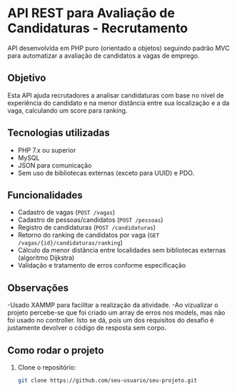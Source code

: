 # API REST para Avaliação de Candidaturas - Recrutamento

API desenvolvida em PHP puro (orientado a objetos) seguindo padrão MVC para automatizar a avaliação de candidatos a vagas de emprego.

## Objetivo

Esta API ajuda recrutadores a analisar candidaturas com base no nível de experiência do candidato e na menor distância entre sua localização e a da vaga, calculando um score para ranking.

## Tecnologias utilizadas

- PHP 7.x ou superior
- MySQL
- JSON para comunicação
- Sem uso de bibliotecas externas (exceto para UUID) e PDO.

## Funcionalidades

- Cadastro de vagas (`POST /vagas`)
- Cadastro de pessoas/candidatos (`POST /pessoas`)
- Registro de candidaturas (`POST /candidaturas`)
- Retorno do ranking de candidatos por vaga (`GET /vagas/{id}/candidaturas/ranking`)
- Cálculo da menor distância entre localidades sem bibliotecas externas (algoritmo Dijkstra)
- Validação e tratamento de erros conforme especificação

## Observações

-Usado XAMMP para facilitar a realização da atividade.
-Ao vizualizar o projeto percebe-se que foi criado um array de erros nos models, mas não foi usado no controller. Isto se dá, pois um dos requisitos do desafio é justamente devolver o código de resposta sem corpo.

## Como rodar o projeto

1. Clone o repositório:
   ```bash
   git clone https://github.com/seu-usuario/seu-projeto.git
